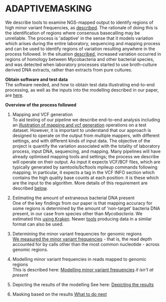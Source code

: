 # ADAPTIVEMASKING

We describe tools to examine NGS-mapped output to identify regions of high minor variant frequencies, as [described](https://www.biorxiv.org/content/early/2018/01/23/252460).  The rationale of doing this is the identification of regions where consensus basecalling may be unreliable.  The process is 'adaptive' in the sense that it models variation which arises during the entire laboratory, sequencing and mapping process and can be used to identify regions of variation resulting anywhere in the process followed.  In the situation [described](https://www.biorxiv.org/content/early/2018/01/23/252460), increased variation occurred in regions of homology between Mycobacteria and other bacterial species, and was detected when laboratory processes started to use broth-culture derived DNA extracts, rather than extracts from pure cultures.

__Obtain software and test data__   
The software needed, and how to obtain test data illustrating end-to-end processing, as well as the inputs into the modelling described in our paper, are [here](doc/Prerequisites.md).  

__Overview of the process followed__  
1. Mapping and VCF generation  
To aid testing of our pipeline we describe end-to-end analysis including an [illustration of mapping and vcf generation](doc/map2vcf.md) operations on a test dataset.
However, it is important to understand that our approach is designed to operate on the output from multiple mappers, with different settings, and with different kinds of input data.
The objective of the project is quantify the variation associated with the totality of laboratory process, input DNA, sequencing, and mapping.
Many pipelines will have already optimised mapping tools and settings; the process we describe will operate on their output.  As input it expects VCF/BCF files, which are typically generated by samtools/bcftools mpileup commands following mapping.  In particular, it expects a tag in the VCF INFO section which contains the high quality base counts at each position: it is these which are the input to the algorithm.
More details of this requirement are described [below](doc/extractmaf.md).

2. Estimating the amount of extraneous bacterial DNA present    
One of the key findings from our paper is that mapping accuracy for some regions is determined by the amount of 'non-target' bacteria DNA present, in our case from species other than *Mycobacteria*.
We estimated this [using Kraken](doc/kraken.md).  Newer [tools](https://ccb.jhu.edu/software/bracken/) producing data in a similar format can also be used. 

3. Determining the minor variant frequencies for genomic regions  
[We measured the minor variant frequencies](doc/extractmaf.md) - that is, the read depth accounted for by calls other than the most common nucleotide - across genomic regions.

4. Modelling minor variant frequencies in reads mapped to genomic regions     
This is described here: [Modelling minor variant frequencies](doc/model_maf.md)
*it isn't at present*

5. Depicting the results of the modelling
See here: [Depicting the results](doc/depict.md)

6. Masking based on the results
[What to do next](doc/next.md) 


